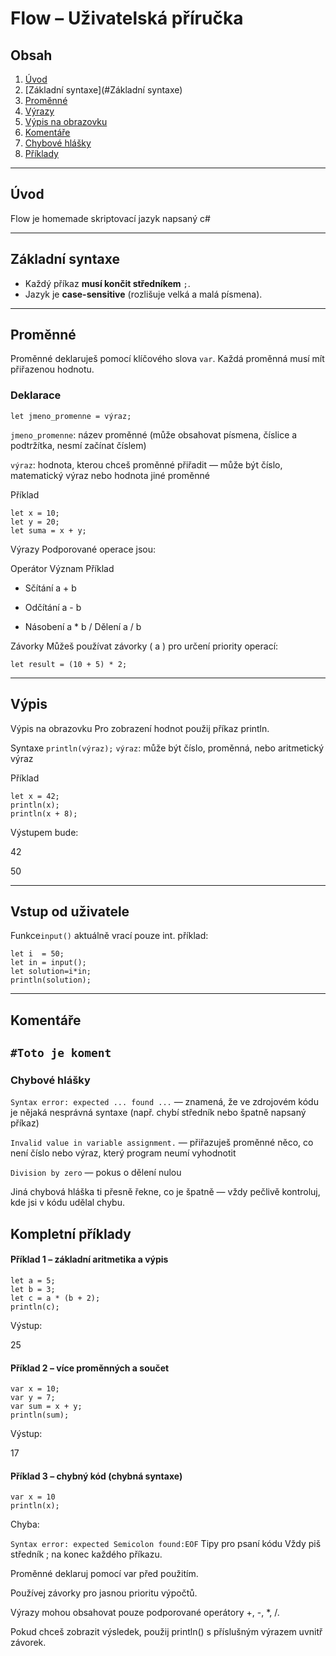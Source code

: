 # Flow – Uživatelská příručka

## Obsah

1. [Úvod](#Úvod)
2. [Základní syntaxe](#Základní syntaxe)
3. [Proměnné](#Proměnné)
4. [Výrazy](#výrazy)
5. [Výpis na obrazovku](#výpis-na-obrazovku)
6. [Komentáře](#komentáře)
7. [Chybové hlášky](#chybové-hlášky)
8. [Příklady](#příklady)

---

## Úvod

Flow je homemade skriptovací jazyk napsaný c#

---

## Základní syntaxe

- Každý příkaz **musí končit středníkem** `;`.
- Jazyk je **case-sensitive** (rozlišuje velká a malá písmena).

---

## Proměnné

Proměnné deklaruješ pomocí klíčového slova `var`. Každá proměnná musí mít přiřazenou hodnotu.

### Deklarace

```flow
let jmeno_promenne = výraz;
```
```jmeno_promenne```: název proměnné (může obsahovat písmena, číslice a podtržítka, nesmí začínat číslem)

```výraz```: hodnota, kterou chceš proměnné přiřadit — může být číslo, matematický výraz nebo hodnota jiné proměnné

Příklad
```
let x = 10;
let y = 20;
let suma = x + y;
```
Výrazy
Podporované operace jsou:

Operátor	Význam	Příklad
+	Sčítání	a + b
-	Odčítání	a - b
*	Násobení	a * b
/	Dělení	a / b

Závorky
Můžeš používat závorky ( a ) pro určení priority operací:

```
let result = (10 + 5) * 2;
```

---
## Výpis
Výpis na obrazovku
Pro zobrazení hodnot použij příkaz println.

Syntaxe
```println(výraz);```
```výraz```: může být číslo, proměnná, nebo aritmetický výraz

Příklad
```
let x = 42;
println(x);
println(x + 8);
```
Výstupem bude: 

42

50

---
## Vstup  od uživatele
Funkce```input()``` aktuálně vrací pouze int.
příklad:
```
let i  = 50;
let in = input();
let solution=i*in;
println(solution);
```

---
## Komentáře

```#Toto je koment``` 
---
### Chybové hlášky
```Syntax error: expected ... found ...``` — znamená, že ve zdrojovém kódu je nějaká nesprávná syntaxe (např. chybí středník nebo špatně napsaný příkaz)

```Invalid value in variable assignment.``` — přiřazuješ proměnné něco, co není číslo nebo výraz, který program neumí vyhodnotit

```Division by zero``` — pokus o dělení nulou

Jiná chybová hláška ti přesně řekne, co je špatně — vždy pečlivě kontroluj, kde jsi v kódu udělal chybu.

## Kompletní příklady
#### Příklad 1 – základní aritmetika a výpis
```
let a = 5;
let b = 3;
let c = a * (b + 2);
println(c);
```
Výstup:

25
#### Příklad 2 – více proměnných a součet
```
var x = 10;
var y = 7;
var sum = x + y;
println(sum);
```
Výstup:


17
#### Příklad 3 – chybný kód (chybná syntaxe)
```
var x = 10
println(x);
```
Chyba:

```Syntax error: expected Semicolon found:EOF```
Tipy pro psaní kódu
Vždy piš středník ; na konec každého příkazu.

Proměnné deklaruj pomocí var před použitím.

Používej závorky pro jasnou prioritu výpočtů.

Výrazy mohou obsahovat pouze podporované operátory +, -, *, /.

Pokud chceš zobrazit výsledek, použij println() s příslušným výrazem uvnitř závorek.